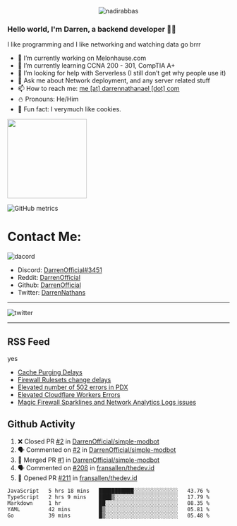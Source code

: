 <p align="center"> <img src="https://komarev.com/ghpvc/?username=DarrenOfficial&label=Profile%20views&color=0e75b6&style=flat" alt="nadirabbas" /> </p>

### Hello world, I'm Darren, a backend developer 👨‍💻
I like programming and I like networking and watching data go brrr



- 🔭 I’m currently working on Melonhause.com 
- 🌴 I’m currently learning CCNA 200 - 301, CompTIA A+ 
- 🤔 I’m looking for help with Serverless (I still don’t get why people use it) 
- 💬 Ask me about Network deployment, and any server related stuff 
- 📫 How to reach me: [me [at] darrennathanael [dot] com](mailto:me@darrennathanael.com) 
- ⛄️ Pronouns: He/Him 
- 🍪 Fun fact: I verymuch like cookies. 



<img float="center" height="180em" src="https://github-readme-stats.vercel.app/api?hide_border=true&username=DarrenOfficial&show_icons=true&count_private=true&bg_color=00000000&title_color=7F7F7F&icon_color=7F7F7F&text_color=7F7F7F" />


![GitHub metrics](https://metrics.lecoq.io/DarrenOfficial)  


# Contact Me:

![dacord](https://discord.c99.nl/widget/theme-1/508296903960821771.png)

- Discord: [DarrenOfficial#3451](https://discord.com/users/508296903960821771)
- Reddit: [DarrenOfficial](https://reddit.com/u/DarrenOfficiallol)
- Github: [DarrenOfficial](https://github.com/DarrenOfficial)
- Twitter: [DarrenNathans](https://twitter.com/DarrenNathans)


---

<img alt="twitter" src="https://github-readme-twitter.gazf.vercel.app/api?id=DarrenNathans&layout=wide" />


---

## RSS Feed
yes
<!-- BLOG-POST-LIST:START -->
- [Cache Purging Delays](https://www.cloudflarestatus.com/incidents/xjy1mdc1qp6y)
- [Firewall Rulesets change delays](https://www.cloudflarestatus.com/incidents/5pt53v24dj19)
- [Elevated number of 502 errors in PDX](https://www.cloudflarestatus.com/incidents/kdlyny7s9sjw)
- [Elevated Cloudflare Workers Errors](https://www.cloudflarestatus.com/incidents/jz1bglz4dfms)
- [Magic Firewall Sparklines and Network Analytics Logs issues](https://www.cloudflarestatus.com/incidents/6zclz0q53pz9)
<!-- BLOG-POST-LIST:END -->


## Github Activity
<!--START_SECTION:activity-->
1. ❌ Closed PR [#2](https://github.com/DarrenOfficial/simple-modbot/pull/2) in [DarrenOfficial/simple-modbot](https://github.com/DarrenOfficial/simple-modbot)
2. 🗣 Commented on [#2](https://github.com/DarrenOfficial/simple-modbot/issues/2) in [DarrenOfficial/simple-modbot](https://github.com/DarrenOfficial/simple-modbot)
3. 🎉 Merged PR [#1](https://github.com/DarrenOfficial/simple-modbot/pull/1) in [DarrenOfficial/simple-modbot](https://github.com/DarrenOfficial/simple-modbot)
4. 🗣 Commented on [#208](https://github.com/fransallen/thedev.id/issues/208) in [fransallen/thedev.id](https://github.com/fransallen/thedev.id)
5. 💪 Opened PR [#211](https://github.com/fransallen/thedev.id/pull/211) in [fransallen/thedev.id](https://github.com/fransallen/thedev.id)
<!--END_SECTION:activity-->


<!--START_SECTION:waka-->
```text
JavaScript   5 hrs 18 mins   ███████████░░░░░░░░░░░░░░   43.76 % 
TypeScript   2 hrs 9 mins    ████▒░░░░░░░░░░░░░░░░░░░░   17.79 % 
Markdown     1 hr            ██░░░░░░░░░░░░░░░░░░░░░░░   08.35 % 
YAML         42 mins         █▒░░░░░░░░░░░░░░░░░░░░░░░   05.81 % 
Go           39 mins         █▒░░░░░░░░░░░░░░░░░░░░░░░   05.48 % 
```
<!--END_SECTION:waka-->
